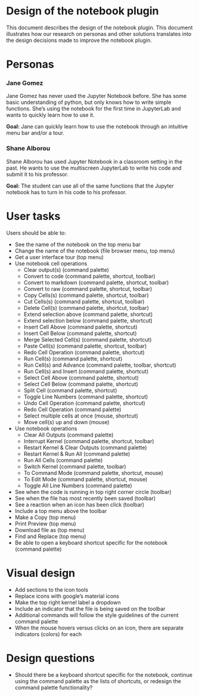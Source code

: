 # Design of the notebook plugin

This document describes the design of the notebook plugin. This document illustrates how our research on personas and other solutions translates into the design decisions made to improve the notebook plugin.

# Personas

### Jane Gomez

Jane Gomez has never used the Jupyter Notebook before. She has some basic understanding of python, but only knows how to write simple functions. She’s using the notebook for the first time in JupyterLab and wants to quickly learn how to use it.

**Goal:** Jane can quickly learn how to use the notebook through an intuitive menu bar and/or a tour.

### Shane Alborou

Shane Alborou has used Jupyter Notebook in a classroom setting in the past. He wants to use the multiscreen JupyterLab to write his code and submit it to his professor.

**Goal:** The student can use all of the same functions that the Jupyter notebook has to turn in his code to his professor.

# User tasks

Users should be able to:

- See the name of the notebook on the top menu bar
- Change the name of the notebook (file browser menu, top menu)
- Get a user interface tour (top menu)
- Use notebook cell operations
  - Clear output(s) (command palette)
  - Convert to code (command palette, shortcut, toolbar)
  - Convert to markdown (command palette, shortcut, toolbar)
  - Convert to raw (command palette, shortcut, toolbar)
  - Copy Cells(s) (command palette, shortcut, toolbar)
  - Cut Cells(s) (command palette, shortcut, toolbar)
  - Delete Cell(s) (command palette, shortcut, toolbar)
  - Extend selection above (command palette, shortcut)
  - Extend selection below (command palette, shortcut)
  - Insert Cell Above (command palette, shortcut)
  - Insert Cell Below (command palette, shortcut)
  - Merge Selected Cell(s) (command palette, shortcut)
  - Paste Cell(s) (command palette, shortcut, toolbar)
  - Redo Cell Operation (command palette, shortcut)
  - Run Cell(s) (command palette, shortcut)
  - Run Cell(s) and Advance (command palette, toolbar, shortcut)
  - Run Cell(s) and Insert (command palette, shortcut)
  - Select Cell Above (command palette, shortcut)
  - Select Cell Below (command palette, shortcut)
  - Split Cell (command palette, shortcut)
  - Toggle Line Numbers (command palette, shortcut)
  - Undo Cell Operation (command palette, shortcut)
  - Redo Cell Operation (command palette)
  - Select multiple cells at once (mouse, shortcut)
  - Move cell(s) up and down (mouse)
- Use notebook operations
  - Clear All Outputs (command palette)
  - Interrupt Kernel (command palette, shortcut, toolbar)
  - Restart Kernel & Clear Outputs (command palette)
  - Restart Kernel & Run All (command palette)
  - Run All Cells (command palette)
  - Switch Kernel (command palette, toolbar)
  - To Command Mode (command palette, shortcut, mouse)
  - To Edit Mode (command palette, shortcut, mouse)
  - Toggle All Line Numbers (command palette)
- See when the code is running in top right corner circle (toolbar)
- See when the file has most recently been saved (toolbar)
- See a reaction when an icon has been click (toolbar)
- Include a top menu above the toolbar
- Make a Copy (top menu)
- Print Preview (top menu)
- Download file as (top menu)
- Find and Replace (top menu)
- Be able to open a keyboard shortcut specific for the notebook (command palette)

# Visual design

- Add sections to the icon tools
- Replace icons with google’s material icons
- Make the top right kernel label a dropdown
- Include an indicator that the file is being saved on the toolbar
- Additional commands will follow the style guidelines of the current command palette
- When the mouse hovers versus clicks on an icon, there are separate indicators (colors) for each

# Design questions

- Should there be a keyboard shortcut specific for the notebook, continue using the command palette as the lists of shortcuts, or redesign the command palette functionality?
